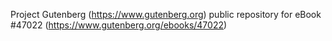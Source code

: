 Project Gutenberg (https://www.gutenberg.org) public repository for eBook #47022 (https://www.gutenberg.org/ebooks/47022)
